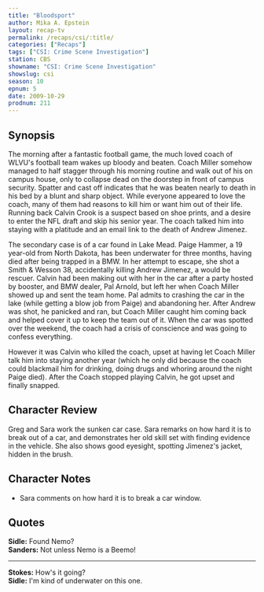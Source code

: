 ```yaml
---
title: "Bloodsport"
author: Mika A. Epstein
layout: recap-tv
permalink: /recaps/csi/:title/
categories: ["Recaps"]
tags: ["CSI: Crime Scene Investigation"]
station: CBS
showname: "CSI: Crime Scene Investigation"
showslug: csi
season: 10
epnum: 5  
date: 2009-10-29
prodnum: 211  
---
```


## Synopsis

The morning after a fantastic football game, the much loved coach of WLVU's football team wakes up bloody and beaten. Coach Miller somehow managed to half stagger through his morning routine and walk out of his on campus house, only to collapse dead on the doorstep in front of campus security. Spatter and cast off indicates that he was beaten nearly to death in his bed by a blunt and sharp object. While everyone appeared to love the coach, many of them had reasons to kill him or want him out of their life. Running back Calvin Crook is a suspect based on shoe prints, and a desire to enter the NFL draft and skip his senior year. The coach talked him into staying with a platitude and an email link to the death of Andrew Jimenez.

The secondary case is of a car found in Lake Mead. Paige Hammer, a 19 year-old from North Dakota, has been underwater for three months, having died after being trapped in a BMW. In her attempt to escape, she shot a Smith & Wesson 38, accidentally killing Andrew Jimenez, a would be rescuer. Calvin had been making out with her in the car after a party hosted by booster, and BMW dealer, Pal Arnold, but left her when Coach Miller showed up and sent the team home. Pal admits to crashing the car in the lake (while getting a blow job from Paige) and abandoning her. After Andrew was shot, he panicked and ran, but Coach Miller caught him coming back and helped cover it up to keep the team out of it. When the car was spotted over the weekend, the coach had a crisis of conscience and was going to confess everything.

However it was Calvin who killed the coach, upset at having let Coach Miller talk him into staying another year (which he only did because the coach could blackmail him for drinking, doing drugs and whoring around the night Paige died). After the Coach stopped playing Calvin, he got upset and finally snapped.

## Character Review

Greg and Sara work the sunken car case. Sara remarks on how hard it is to break out of a car, and demonstrates her old skill set with finding evidence in the vehicle. She also shows good eyesight, spotting Jimenez's jacket, hidden in the brush.

## Character Notes

* Sara comments on how hard it is to break a car window.

## Quotes

**Sidle:** Found Nemo?  
**Sanders:** Not unless Nemo is a Beemo!

- - -

**Stokes:** How's it going?  
**Sidle:** I'm kind of underwater on this one.
